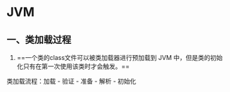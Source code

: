 # JVM

## 一、类加载过程

1. ==一个类的class文件可以被类加载器进行预加载到 JVM 中，但是类的初始化只有在第一次使用该类时才会触发。==

类加载流程：加载 - 验证 - 准备 - 解析 - 初始化  